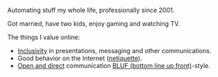 Automating stuff my whole life, professionally since 2001.

Got married, have two kids, enjoy gaming and watching TV.

The things I value online:

* [Inclusivity](https://training.linuxfoundation.org/training/inclusive-speaker-orientation/)
in presentations, messaging and other communications.
* Good behavior on the Internet
([netiquette](https://en.wikipedia.org/wiki/Etiquette_in_technology)).
* [Open and direct](https://nohello.net) communication
[BLUF (bottom line up front)](https://en.wikipedia.org/wiki/BLUF_(communication))-style.
